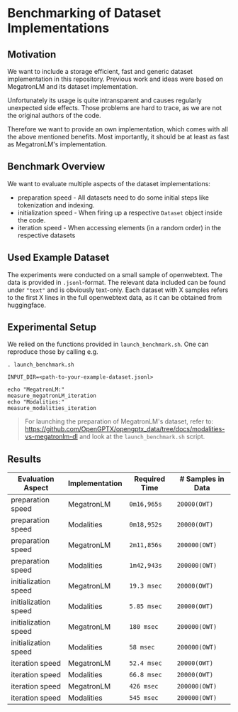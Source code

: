 # Benchmarking of Dataset Implementations

## Motivation
We want to include a storage efficient, fast and generic dataset implementation in this repository.
Previous work and ideas were based on MegatronLM and its dataset implementation.

Unfortunately its usage is quite intransparent and causes regularly unexpected side effects.
Those problems are hard to trace, as we are not the original authors of the code.

Therefore we want to provide an own implementation, which comes with all the above mentioned benefits.
Most importantly, it should be at least as fast as MegatronLM's implementation.


## Benchmark Overview

We want to evaluate multiple aspects of the dataset implementations:
* preparation speed - All datasets need to do some initial steps like tokenization and indexing.
* initialization speed - When firing up a respective `Dataset` object inside the code.
* iteration speed - When accessing elements (in a random order) in the respective datasets


## Used Example Dataset

The experiments were conducted on a small sample of openwebtext. The data is provided in `.jsonl`-format.
The relevant data included can be found under `"text"` and is obviously text-only.
Each dataset with X samples refers to the first X lines in the full openwebtext data,
 as it can be obtained from huggingface.


## Experimental Setup

We relied on the functions provided in `launch_benchmark.sh`. One can reproduce those by calling e.g.

```shell
. launch_benchmark.sh

INPUT_DIR=<path-to-your-example-dataset.jsonl>

echo "MegatronLM:"
measure_megatronLM_iteration
echo "Modalities:"
measure_modalities_iteration
```

> For launching the preparation of MegatronLM's dataset, refer to:
> https://github.com/OpenGPTX/opengptx_data/tree/docs/modalities-vs-megatronlm-dl and look at the `launch_benchmark.sh`
> script.


## Results


| Evaluation Aspect    | Implementation | Required Time | # Samples in Data |
|----------------------|----------------|---------------|-------------------|
| preparation speed    | MegatronLM     | `0m16,965s`   | `20000(OWT)`      |
| preparation speed    | Modalities     | `0m18,952s`   | `20000(OWT)`      |
| preparation speed    | MegatronLM     | `2m11,856s`   | `200000(OWT)`     |
| preparation speed    | Modalities     | `1m42,943s`   | `200000(OWT)`     |
| initialization speed | MegatronLM     | `19.3 msec`   | `20000(OWT)`      |
| initialization speed | Modalities     | `5.85 msec`   | `20000(OWT)`      |
| initialization speed | MegatronLM     | `180 msec `   | `200000(OWT)`     |
| initialization speed | Modalities     | `58 msec`     | `200000(OWT)`     |
| iteration speed      | MegatronLM     | `52.4 msec`   | `20000(OWT)`      |
| iteration speed      | Modalities     | `66.8 msec`   | `20000(OWT)`      | 
| iteration speed      | MegatronLM     | `426 msec `   | `200000(OWT)`     |
| iteration speed      | Modalities     | `545 msec`    | `200000(OWT)`     |


